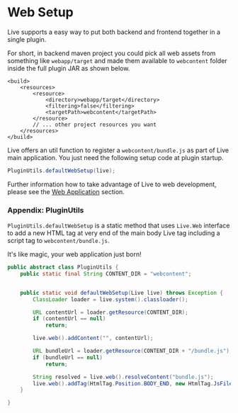 # Web Setup

Live supports a easy way to put both backend and frontend together in a single plugin.&#x20;

For short, in backend maven project you could pick all web assets from something like `webapp/target` and made them available to `webcontent` folder inside the full plugin JAR as shown below.

```markup
<build>
    <resources>
        <resource>
            <directory>webapp/target</directory>
            <filtering>false</filtering>
            <targetPath>webcontent</targetPath>
        </resource>
        // ... other project resources you want
    </resources>
</build>
```

Live offers an util function  to register a `webcontent/bundle.js` as part of Live main application. You just need the following setup code at plugin startup.

```java
PluginUtils.defaultWebSetup(live);
```

Further information how to take advantage of Live to web development, please see the [Web Application](../web-application/) section.

### Appendix: PluginUtils

`PluginUtils.defaultWebSetup` is a static method that uses `Live.Web` interface to add a new HTML tag at very end of the main body Live tag including a script tag to `webcontent/bundle.js`.&#x20;

It's like magic, your web application just born!

```java
public abstract class PluginUtils {
    public static final String CONTENT_DIR = "webcontent";


    public static void defaultWebSetup(Live live) throws Exception {
        ClassLoader loader = live.system().classloader();

        URL contentUrl = loader.getResource(CONTENT_DIR);
        if (contentUrl == null)
            return;

        live.web().addContent("", contentUrl);

        URL bundleUrl = loader.getResource(CONTENT_DIR + "/bundle.js");
        if (bundleUrl == null)
            return;

        String resolved = live.web().resolveContent("bundle.js");
        live.web().addTag(HtmlTag.Position.BODY_END, new HtmlTag.JsFile(resolved));
    }

}
```
